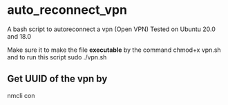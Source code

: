 # auto_reconnect_vpn
A bash script to autoreconnect a vpn (Open VPN) 
Tested on Ubuntu 20.0 and 18.0

Make sure it to make the file **executable** by the command chmod+x vpn.sh and  to run this script sudo ./vpn.sh

##  Get **UUID of the vpn** by

nmcli con
